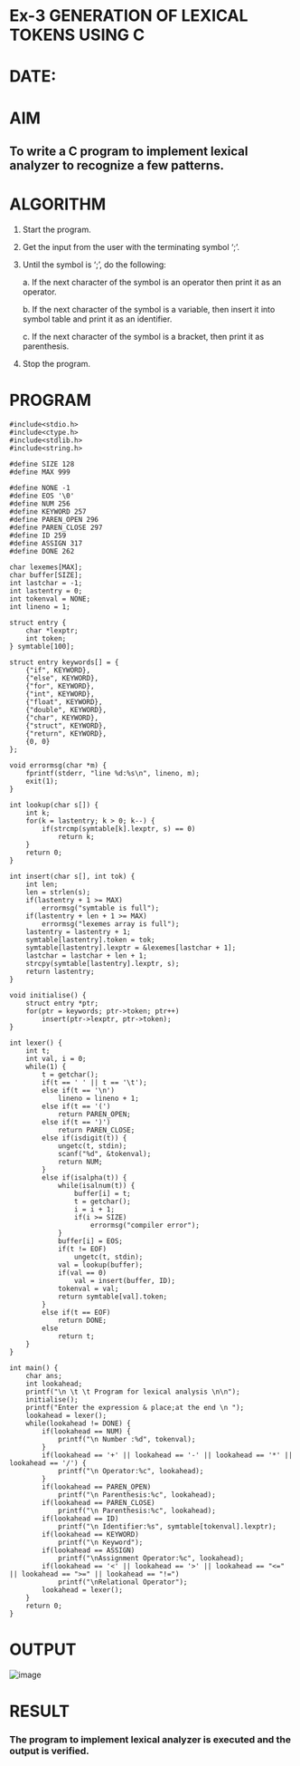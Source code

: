 # Ex-3 GENERATION OF LEXICAL TOKENS USING C
# DATE:
# AIM
## To write a C program to implement lexical analyzer to recognize a few patterns.
# ALGORITHM
1)	Start the program.
2)	Get the input from the user with the terminating symbol ‘;’.
3)	Until the symbol is ‘;’, do the following:
   
    a.	If the next character of the symbol is an operator then print it as an operator.
  	
    b.	If the next character of the symbol is a variable, then insert it into symbol table and print it as an identifier.
  	
    c.	If the next character of the symbol is a bracket, then print it as parenthesis.
  	
5)	Stop the program.
# PROGRAM
```
#include<stdio.h> 
#include<ctype.h> 
#include<stdlib.h> 
#include<string.h>

#define SIZE 128
#define MAX 999

#define NONE -1 
#define EOS '\0' 
#define NUM 256
#define KEYWORD 257
#define PAREN_OPEN 296
#define PAREN_CLOSE 297
#define ID 259
#define ASSIGN 317
#define DONE 262

char lexemes[MAX];
char buffer[SIZE];
int lastchar = -1;
int lastentry = 0;
int tokenval = NONE;
int lineno = 1;

struct entry {
    char *lexptr; 
    int token;
} symtable[100];

struct entry keywords[] = {
    {"if", KEYWORD},
    {"else", KEYWORD},
    {"for", KEYWORD},
    {"int", KEYWORD},
    {"float", KEYWORD},
    {"double", KEYWORD},
    {"char", KEYWORD},
    {"struct", KEYWORD},
    {"return", KEYWORD},
    {0, 0}
};

void errormsg(char *m) {
    fprintf(stderr, "line %d:%s\n", lineno, m); 
    exit(1);
}

int lookup(char s[]) {
    int k; 
    for(k = lastentry; k > 0; k--) {
        if(strcmp(symtable[k].lexptr, s) == 0) 
            return k;
    }
    return 0;
}

int insert(char s[], int tok) {
    int len; 
    len = strlen(s);
    if(lastentry + 1 >= MAX)
        errormsg("symtable is full"); 
    if(lastentry + len + 1 >= MAX)
        errormsg("lexemes array is full"); 
    lastentry = lastentry + 1; 
    symtable[lastentry].token = tok; 
    symtable[lastentry].lexptr = &lexemes[lastchar + 1]; 
    lastchar = lastchar + len + 1; 
    strcpy(symtable[lastentry].lexptr, s);
    return lastentry;
}

void initialise() {
    struct entry *ptr; 
    for(ptr = keywords; ptr->token; ptr++)
        insert(ptr->lexptr, ptr->token);
}

int lexer() {
    int t;
    int val, i = 0; 
    while(1) {
        t = getchar(); 
        if(t == ' ' || t == '\t'); 
        else if(t == '\n')
            lineno = lineno + 1; 
        else if(t == '(')
            return PAREN_OPEN; 
        else if(t == ')')
            return PAREN_CLOSE; 
        else if(isdigit(t)) {
            ungetc(t, stdin); 
            scanf("%d", &tokenval); 
            return NUM;
        }
        else if(isalpha(t)) {
            while(isalnum(t)) {
                buffer[i] = t; 
                t = getchar(); 
                i = i + 1; 
                if(i >= SIZE)
                    errormsg("compiler error");
            }
            buffer[i] = EOS; 
            if(t != EOF)
                ungetc(t, stdin); 
            val = lookup(buffer); 
            if(val == 0)
                val = insert(buffer, ID); 
            tokenval = val;
            return symtable[val].token;
        }
        else if(t == EOF)
            return DONE;
        else
            return t;
    }
}

int main() {
    char ans;
    int lookahead; 
    printf("\n \t \t Program for lexical analysis \n\n"); 
    initialise();
    printf("Enter the expression & place;at the end \n "); 
    lookahead = lexer();
    while(lookahead != DONE) {
        if(lookahead == NUM) {
            printf("\n Number :%d", tokenval);
        }
        if(lookahead == '+' || lookahead == '-' || lookahead == '*' || lookahead == '/') {
            printf("\n Operator:%c", lookahead);
        }
        if(lookahead == PAREN_OPEN)
            printf("\n Parenthesis:%c", lookahead); 
        if(lookahead == PAREN_CLOSE)
            printf("\n Parenthesis:%c", lookahead); 
        if(lookahead == ID)
            printf("\n Identifier:%s", symtable[tokenval].lexptr);
        if(lookahead == KEYWORD) 
            printf("\n Keyword");
        if(lookahead == ASSIGN)
            printf("\nAssignment Operator:%c", lookahead); 
        if(lookahead == '<' || lookahead == '>' || lookahead == "<=" || lookahead == ">=" || lookahead == "!=")
            printf("\nRelational Operator");
        lookahead = lexer();
    }
    return 0;
}
```
# OUTPUT
![image](https://github.com/prabhjot-singh18/Ex-3-GENERATION-OF-LEXICAL-TOKENS-/assets/121215854/1d6b697d-08f1-43f3-b8b3-d513cb3ed4c9)

# RESULT
### The program to implement lexical analyzer is executed and the output is verified.
